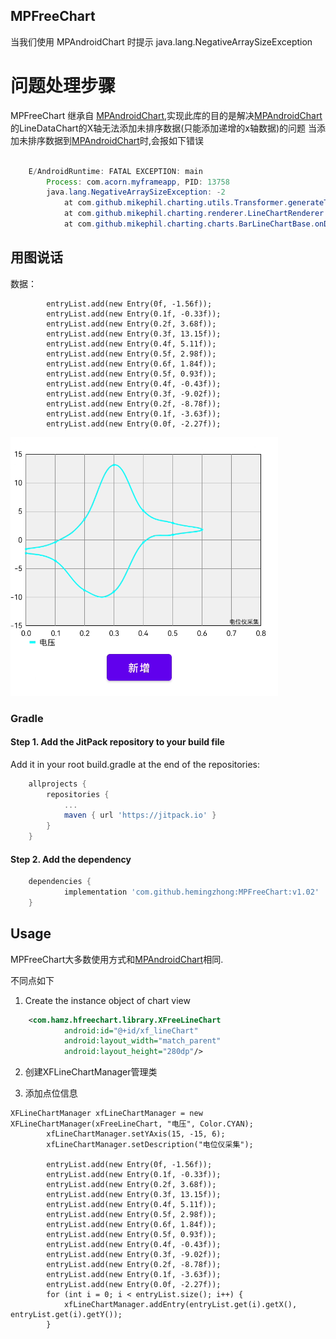 ## MPFreeChart
当我们使用 MPAndroidChart 时提示 java.lang.NegativeArraySizeException

# 问题处理步骤

MPFreeChart 继承自 [MPAndroidChart](https://github.com/PhilJay/MPAndroidChart),实现此库的目的是解决[MPAndroidChart](https://github.com/PhilJay/MPAndroidChart)的LineDataChart的X轴无法添加未排序数据(只能添加递增的x轴数据)的问题
当添加未排序数据到[MPAndroidChart](https://github.com/PhilJay/MPAndroidChart)时,会报如下错误

```java

    E/AndroidRuntime: FATAL EXCEPTION: main
        Process: com.acorn.myframeapp, PID: 13758
        java.lang.NegativeArraySizeException: -2
            at com.github.mikephil.charting.utils.Transformer.generateTransformedValuesLine(Transformer.java:178)
            at com.github.mikephil.charting.renderer.LineChartRenderer.drawValues(LineChartRenderer.java:567)
            at com.github.mikephil.charting.charts.BarLineChartBase.onDraw(BarLineChartBase.java:297)

```

## 用图说话
数据：
```data
        entryList.add(new Entry(0f, -1.56f));
        entryList.add(new Entry(0.1f, -0.33f));
        entryList.add(new Entry(0.2f, 3.68f));
        entryList.add(new Entry(0.3f, 13.15f));
        entryList.add(new Entry(0.4f, 5.11f));
        entryList.add(new Entry(0.5f, 2.98f));
        entryList.add(new Entry(0.6f, 1.84f));
        entryList.add(new Entry(0.5f, 0.93f));
        entryList.add(new Entry(0.4f, -0.43f));
        entryList.add(new Entry(0.3f, -9.02f));
        entryList.add(new Entry(0.2f, -8.78f));
        entryList.add(new Entry(0.1f, -3.63f));
        entryList.add(new Entry(0.0f, -2.27f));
```

![github](https://github.com/hemingzhong/MPFreeChart/blob/main/freechart.png)




### Gradle


#### Step 1. Add the JitPack repository to your build file

Add it in your root build.gradle at the end of the repositories:

```groovy
	allprojects {
		repositories {
			...
			maven { url 'https://jitpack.io' }
		}
	}
```

#### Step 2. Add the dependency

```groovy
	dependencies {
	        implementation 'com.github.hemingzhong:MPFreeChart:v1.02'
	}
```

## Usage

MPFreeChart大多数使用方式和[MPAndroidChart](https://github.com/PhilJay/MPAndroidChart)相同.

不同点如下

1. Create the instance object of chart view
```xml
    <com.hamz.hfreechart.library.XFreeLineChart
            android:id="@+id/xf_lineChart"
            android:layout_width="match_parent"
            android:layout_height="280dp"/>
  ```

2. 创建XFLineChartManager管理类

3. 添加点位信息

```activity
XFLineChartManager xfLineChartManager = new XFLineChartManager(xFreeLineChart, "电压", Color.CYAN);
        xfLineChartManager.setYAxis(15, -15, 6);
        xfLineChartManager.setDescription("电位仪采集");

        entryList.add(new Entry(0f, -1.56f));
        entryList.add(new Entry(0.1f, -0.33f));
        entryList.add(new Entry(0.2f, 3.68f));
        entryList.add(new Entry(0.3f, 13.15f));
        entryList.add(new Entry(0.4f, 5.11f));
        entryList.add(new Entry(0.5f, 2.98f));
        entryList.add(new Entry(0.6f, 1.84f));
        entryList.add(new Entry(0.5f, 0.93f));
        entryList.add(new Entry(0.4f, -0.43f));
        entryList.add(new Entry(0.3f, -9.02f));
        entryList.add(new Entry(0.2f, -8.78f));
        entryList.add(new Entry(0.1f, -3.63f));
        entryList.add(new Entry(0.0f, -2.27f));
        for (int i = 0; i < entryList.size(); i++) {
            xfLineChartManager.addEntry(entryList.get(i).getX(), entryList.get(i).getY());
        }
```